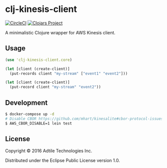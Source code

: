 # clj-kinesis-client

[![CircleCI](https://circleci.com/gh/Motiva-AI/clj-kinesis-client/tree/master.svg?style=svg)](https://circleci.com/gh/Motiva-AI/clj-kinesis-client/tree/master)
[![Clojars Project](https://img.shields.io/clojars/v/clj-kinesis-client.svg)](https://clojars.org/ai.motiva/clj-kinesis-client)

A minimalistic Clojure wrapper for AWS Kinesis client.

## Usage

```clojure
(use 'clj-kinesis-client.core)

(let [client (create-client)]
  (put-records client "my-stream" ["event1" "event2"]))

(let [client (create-client)]
  (put-record client "my-stream" "event2"))

```

## Development

```sh
$ docker-compose up -d
# Disable CBOR https://github.com/mhart/kinesalite#cbor-protocol-issues-with-the-java-sdk
$ AWS_CBOR_DISABLE=1 lein test
```

## License

Copyright © 2016 Adtile Technologies Inc.

Distributed under the Eclipse Public License version 1.0.
